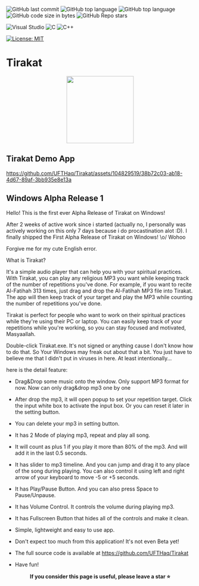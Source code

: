 ![GitHub last commit](https://img.shields.io/github/last-commit/UFTHaq/Tirakat?style=for-the-badge)
![GitHub top language](https://img.shields.io/github/languages/top/UFTHaq/Tirakat?logo=cpp&style=for-the-badge)
![GitHub top language](https://img.shields.io/github/languages/top/UFTHaq/Tirakat?label=Raylib&logo=raylib&logoColor=black&style=for-the-badge)
![GitHub code size in bytes](https://img.shields.io/github/languages/code-size/UFTHaq/Tirakat?style=for-the-badge)
![GitHub Repo stars](https://img.shields.io/github/stars/UFTHaq/Tirakat?color=red&style=for-the-badge)

![Visual Studio](https://img.shields.io/badge/Visual%20Studio-5C2D91.svg?style=for-the-badge&logo=visual-studio&logoColor=white)
![C](https://img.shields.io/badge/c-%2300599C.svg?style=for-the-badge&logo=c&logoColor=white)
![C++](https://img.shields.io/badge/c++-%2300599C.svg?style=for-the-badge&logo=c%2B%2B&logoColor=white)

[![License: MIT](https://img.shields.io/badge/License-MIT-yellow.svg?style=for-the-badge)](https://opensource.org/licenses/MIT)

# Tirakat

<div align="center">
    <img src="https://github.com/UFTHaq/Tirakat/assets/104829519/5e01e038-0594-4200-b30a-586d3f17c845" width=180/>
</div>

## Tirakat Demo App

https://github.com/UFTHaq/Tirakat/assets/104829519/38b72c03-ab18-4d67-89af-3bb935e8e13a

Windows Alpha Release 1
--------------------------------------------------------------------------
Hello! This is the first ever Alpha Release of Tirakat on Windows!

After 2 weeks of active work since i started (actually no, I personally was
actively working on this only 7 days because i do procastination alot :D). 
I finally shipped the First Alpha Release of Tirakat on Windows! \o/ Wohoo

Forgive me for my cute English error.

What is Tirakat?

It's a simple audio player that can help you with your spiritual practices.
With Tirakat, you can play any religious MP3 you want while keeping track 
of the number of repetitions you've done. For example, if you want to 
recite Al-Fatihah 313 times, just drag and drop the Al-Fatihah MP3 file 
into Tirakat. The app will then keep track of your target and play the MP3 
while counting the number of repetitions you've done.

Tirakat is perfect for people who want to work on their spiritual
practices while they're using their PC or laptop. You can easily keep
track of your repetitions while you're working, so you can stay focused
and motivated, Masyaallah.

Double-click Tirakat.exe. It's not signed or anything cause I don't know
how to do that. So Your Windows may freak out about that a bit. You just
have to believe me that I didn't put in 
viruses in here. At least intentionally...

here is the detail feature:

- Drag&Drop some music onto the window. Only support MP3 format for now.
  Now can only drag&drop mp3 one by one

- After drop the mp3, it will open popup to set your repetition target. 
  Click the input white box to activate the input box. 
  Or you can reset it later in the setting button.

- You can delete your mp3 in setting button.

- It has 2 Mode of playing mp3, repeat and play all song.

- It will count as plus 1 if you play it more than 80% of the mp3.
  And will add it in the last 0.5 seconds.

- It has slider to mp3 timeline. And you can jump and drag it to any place 
  of the song during playing. You can also control it using left and right 
  arrow of your keyboard to move -5 or +5 seconds.

- It has Play/Pause Button. And you can also press Space to Pause/Unpause.

- It has Volume Control. It controls the volume during playing mp3.

- It has Fullscreen Button that hides all of the controls and make it clean.

- Simple, lightweight and easy to use app.

- Don't expect too much from this application! It's not even Beta yet!

- The full source code is available at
  https://github.com/UFTHaq/Tirakat

- Have fun!

<p align="center">
  <b>If you consider this page is useful, please leave a star ⭐</b>
</p>
